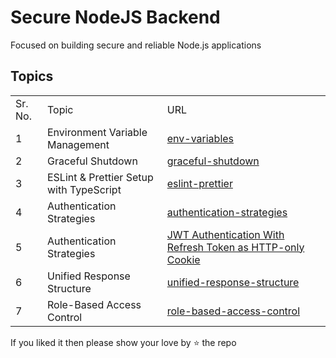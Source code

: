 # Secure NodeJS Backend

Focused on building secure and reliable Node.js applications

## Topics

<table>
  <tr>
    <td>Sr. No.</td>
    <td>Topic</td>
    <td>URL</td>
  </tr>
  <tr>
    <td>1</td>
    <td>Environment Variable Management</td>
    <td><a href="./env-variables">env-variables</a></td>
  </tr>
  <tr>
    <td>2</td>
    <td>Graceful Shutdown</td>
    <td><a href="./graceful-shutdown">graceful-shutdown</a></td>
  </tr>
  <tr>
    <td>3</td>
    <td>ESLint & Prettier Setup with TypeScript</td>
    <td><a href="./eslint-prettier">eslint-prettier</a></td>
  </tr>
  <tr>
    <td>4</td>
    <td>Authentication Strategies</td>
    <td><a href="./authentication-strategies">authentication-strategies</a></td>
  </tr>
  <tr>
    <td>5</td>
    <td>Authentication Strategies</td>
    <td><a href="https://github.com/sushantrahate/jwt-auth-refresh-token-as-http-only-cookie">JWT Authentication With Refresh Token as HTTP-only Cookie</a></td>
  </tr>
  <tr>
    <td>6</td>
    <td>Unified Response Structure</td>
    <td><a href="./unified-response-structure">unified-response-structure</a></td>
  </tr>
   <tr>
    <td>7</td>
    <td>Role-Based Access Control</td>
    <td><a href="./https://github.com/sushantrahate/role-based-access-control">role-based-access-control</a></td>
  </tr>
</table>

If you liked it then please show your love by ⭐ the repo
